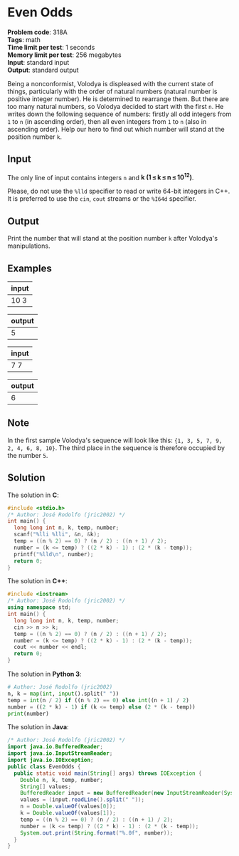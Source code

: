 # Even Odds
**Problem code**: 318A  
**Tags**: math  
**Time limit per test**: 1 seconds  
**Memory limit per test**: 256 megabytes  
**Input**: standard input  
**Output**: standard output  

Being a nonconformist, Volodya is displeased with the current state of things, particularly with the order of natural numbers (natural number is positive integer number). He is determined to rearrange them. But there are too many natural numbers, so Volodya decided to start with the first `n`. He writes down the following sequence of numbers: firstly all odd integers from `1` to `n` (in ascending order), then all even integers from `1` to `n` (also in ascending order). Help our hero to find out which number will stand at the position number `k`.

## Input
The only line of input contains integers `n` and **k (1 ≤ k ≤ n ≤ 10<sup>12</sup>)**.

Please, do not use the `%lld` specifier to read or write 64-bit integers in C++. It is preferred to use the `cin`, `cout` streams or the `%I64d` specifier.

## Output
Print the number that will stand at the position number `k` after Volodya's manipulations.

## Examples
| input |
| :--- |
| 10 3 |

| output |
| :--- |
| 5 |

| input |
| :--- |
| 7 7 |

| output |
| :--- |
| 6 |

## Note
In the first sample Volodya's sequence will look like this: `{1, 3, 5, 7, 9, 2, 4, 6, 8, 10}`. The third place in the sequence is therefore occupied by the number `5`.

## Solution
The solution in **C**:
```c
#include <stdio.h>
/* Author: José Rodolfo (jric2002) */
int main() {
  long long int n, k, temp, number;
  scanf("%lli %lli", &n, &k);
  temp = ((n % 2) == 0) ? (n / 2) : ((n + 1) / 2);
  number = (k <= temp) ? ((2 * k) - 1) : (2 * (k - temp));
  printf("%lld\n", number);
  return 0;
}
```

The solution in **C++**:
```cpp
#include <iostream>
/* Author: José Rodolfo (jric2002) */
using namespace std;
int main() {
  long long int n, k, temp, number;
  cin >> n >> k;
  temp = ((n % 2) == 0) ? (n / 2) : ((n + 1) / 2);
  number = (k <= temp) ? ((2 * k) - 1) : (2 * (k - temp));
  cout << number << endl;
  return 0;
}
```

The solution in **Python 3**:
```python
# Author: José Rodolfo (jric2002)
n, k = map(int, input().split(" "))
temp = int(n / 2) if ((n % 2) == 0) else int((n + 1) / 2)
number = ((2 * k) - 1) if (k <= temp) else (2 * (k - temp))
print(number)
```

The solution in **Java**:
```java
/* Author: José Rodolfo (jric2002) */
import java.io.BufferedReader;
import java.io.InputStreamReader;
import java.io.IOException;
public class EvenOdds {
  public static void main(String[] args) throws IOException {
    Double n, k, temp, number;
    String[] values;
    BufferedReader input = new BufferedReader(new InputStreamReader(System.in));
    values = (input.readLine().split(" "));
    n = Double.valueOf(values[0]);
    k = Double.valueOf(values[1]);
    temp = ((n % 2) == 0) ? (n / 2) : ((n + 1) / 2);
    number = (k <= temp) ? ((2 * k) - 1) : (2 * (k - temp));
    System.out.print(String.format("%.0f", number));
  }
}
```